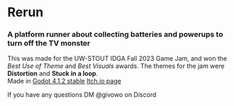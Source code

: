 # Rerun
### A platform runner about collecting batteries and powerups to turn off the TV monster

This was made for the UW-STOUT IDGA Fall 2023 Game Jam, and won the *Best Use of Theme* and *Best Visuals* awards. The themes for the jam were **Distortion** and **Stuck in a loop**.\
Made in [Godot 4.1.2 stable](https://godotengine.org/download/archive/4.1.2-stable/)
[Itch.io page](https://unseenverse.itch.io/rerun)

If you have any questions DM @givowo on Discord